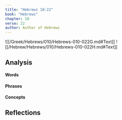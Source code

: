```yaml
---
title: "Hebrews 10:22"
book: "Hebrews"
chapter: 10
verse: 22
author: Author of Hebrews
---
```

![[/Greek/Hebrews/010/Hebrews-010-022G.md#Text]]
![[/Hebrew/Hebrews/010/Hebrews-010-022H.md#Text]]

## Analysis

#### Words

#### Phrases

#### Concepts

## Reflections

